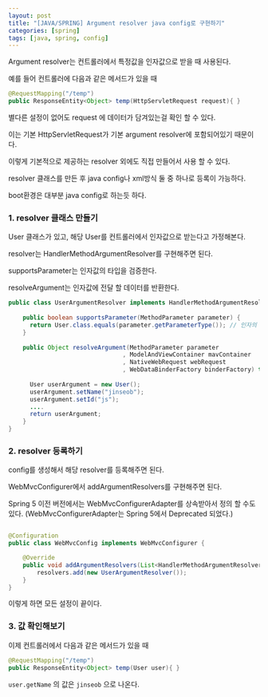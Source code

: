 ```yaml
---
layout: post
title: "[JAVA/SPRING] Argument resolver java config로 구현하기"
categories: [spring]
tags: [java, spring, config]
---
```


Argument resolver는 컨트롤러에서 특정값을 인자값으로 받을 때 사용된다. 

예를 들어 컨트롤러에 다음과 같은 메서드가 있을 때
```java
@RequestMapping("/temp")
public ResponseEntity<Object> temp(HttpServletRequest request){ }
```

별다른 설정이 없어도 request 에 데이터가 담겨있는걸 확인 할 수 있다.

이는 기본 HttpServletRequest가 기본 argument resolver에 포함되어있기 때문이다.

이렇게 기본적으로 제공하는 resolver 외에도 직접 만들어서 사용 할 수 있다. 

resolver 클래스를 만든 후 java config나 xml방식 둘 중 하나로 등록이 가능하다. 

boot환경은 대부분 java config로 하는듯 하다.

### 1. resolver 클래스 만들기

User 클래스가 있고, 해당 User를 컨트롤러에서 인자값으로 받는다고 가정해본다.

resolver는 HandlerMethodArgumentResolver를 구현해주면 된다. 

supportsParameter는 인자값의 타입을 검증한다.

resolveArgument는 인자값에 전달 할 데이터를 반환한다.

```java
public class UserArgumentResolver implements HandlerMethodArgumentResolver{
  
    public boolean supportsParameter(MethodParameter parameter) {
      return User.class.equals(parameter.getParameterType()); // 인자의 타입이 User인지 검증
    }
    
    public Object resolveArgument(MethodParameter parameter
                                , ModelAndViewContainer mavContainer
                                , NativeWebRequest webRequest
                                , WebDataBinderFactory binderFactory) throws Exception {
			
      User userArgument = new User();
      userArgument.setName("jinseob");
      userArgument.setId("js");
      ....
      return userArgument;		
	}
}
```

### 2. resolver 등록하기

config를 생성해서 해당 resolver를 등록해주면 된다.

WebMvcConfigurer에서 addArgumentResolvers를 구현해주면 된다.

Spring 5 이전 버전에서는 WebMvcConfigurerAdapter를 상속받아서 정의 할 수도 있다.
(WebMvcConfigurerAdapter는 Spring 5에서 Deprecated 되었다.)


```java

@Configuration
public class WebMvcConfig implements WebMvcConfigurer {

    @Override
    public void addArgumentResolvers(List<HandlerMethodArgumentResolver> resolvers) {
        resolvers.add(new UserArgumentResolver());
    }
}
```

이렇게 하면 모든 설정이 끝이다.

### 3. 값 확인해보기 

이제 컨트롤러에서 다음과 같은 메서드가 있을 때

```java
@RequestMapping("/temp")
public ResponseEntity<Object> temp(User user){ }
```

`user.getName` 의 값은 `jinseob` 으로 나온다.

